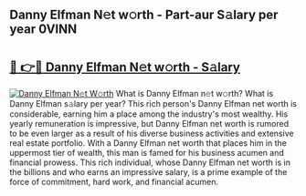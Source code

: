 ## Danny Elfman N𝚎t w𝚘rth - Part-aur S𝚊lary per year 0VlNN

# <h2><a href="http://gc0k8gg.nevu.top/?p=Danny+Elfman">🔗 👉🔴 Danny Elfman N𝚎t w𝚘rth - S𝚊lary</a></h2>

[![Danny Elfman N𝚎t W𝚘rth](https://i.imgur.com/Oavwk0R.jpeg)](http://gc0k8gg.nevu.top/?p=Danny+Elfman)
What is Danny Elfman n𝚎t w𝚘rth? What is Danny Elfman s𝚊lary per year?
This rich person's Danny Elfman net worth is considerable, earning him a place among the industry's most wealthy. His yearly remuneration is impressive, but Danny Elfman net worth is rumored to be even larger as a result of his diverse business activities and extensive real estate portfolio. With a Danny Elfman net worth that places him in the uppermost tier of wealth, this man is famed for his business acumen and financial prowess. This rich individual, whose Danny Elfman net worth is in the billions and who earns an impressive salary, is a prime example of the force of commitment, hard work, and financial acumen.
